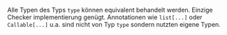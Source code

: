 
Alle Typen des Typs `type` können equivalent behandelt werden. Einzige Checker implementierung genügt.
Annotationen wie `list[...]` oder `Callable[...]` u.a. sind nicht von Typ `type` sondern nutzten eigene Typen.